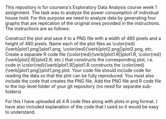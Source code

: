 This repository is for coursera's Exploratory Data Analysis course week 1 assignment. The task was to analyze the power consumption of individual house hold.
For this purpose we need to analyze data by generating four graphs that are replication of the original ones provided in the instructions.
The instructions are as follows:

Construct the plot and save it to a PNG file with a width of 480 pixels and a height of 480 pixels.
Name each of the plot files as \color{red}{\verb|plot1.png|}plot1.png, \color{red}{\verb|plot2.png|}plot2.png, etc.
Create a separate R code file (\color{red}{\verb|plot1.R|}plot1.R, \color{red}{\verb|plot2.R|}plot2.R, etc.) that constructs the corresponding plot, i.e. code in \color{red}{\verb|plot1.R|}plot1.R constructs the \color{red}{\verb|plot1.png|}plot1.png plot. Your code file should include code for reading the data so that the plot can be fully reproduced. You must also include the code that creates the PNG file.
Add the PNG file and R code file to the top-level folder of your git repository (no need for separate sub-folders)

For this I have uploaded all 4 R code files along with plots in png format.
I have also included explanation of the code that I used so it would be easy to understand.
